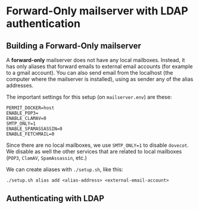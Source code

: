 # Forward-Only mailserver with LDAP authentication

## Building a Forward-Only mailserver

A **forward-only** mailserver does not have any local mailboxes. Instead, it has only aliases that forward emails to external email accounts (for example to a gmail account). You can also send email from the localhost (the computer where the mailserver is installed), using as sender any of the alias addresses.

The important settings for this setup (on `mailserver.env`) are these:

```
PERMIT_DOCKER=host
ENABLE_POP3=
ENABLE_CLAMAV=0
SMTP_ONLY=1
ENABLE_SPAMASSASSIN=0
ENABLE_FETCHMAIL=0
```

Since there are no local mailboxes, we use `SMTP_ONLY=1` to disable `dovecot`. We disable as well the other services that are related to local mailboxes (`POP3`, `ClamAV`, `SpamAssassin`, etc.)

We can create aliases with `./setup.sh`, like this:

```
./setup.sh alias add <alias-address> <external-email-account>
```

## Authenticating with LDAP
